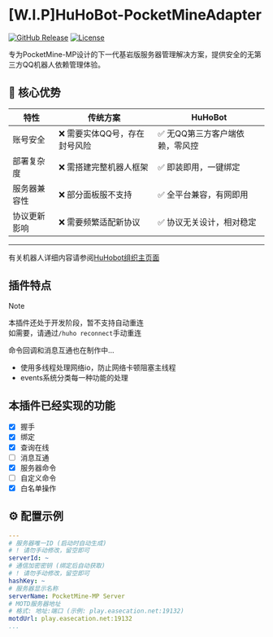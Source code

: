 # [W.I.P]HuHoBot-PocketMineAdapter
[![GitHub Release](https://img.shields.io/github/v/release/Sunch233/HuHoBot-PocketMineAdapter?style=for-the-badge)](https://github.com/Sunch233/HuHoBot-PocketMineAdapter/releases)
[![License](https://img.shields.io/github/license/Sunch233/HuHoBot-PocketMineAdapter?style=for-the-badge)](https://github.com/Sunch233/HuHoBot-PocketMineAdapter/blob/main/LICENSE)

专为PocketMine-MP设计的下一代基岩版服务器管理解决方案，提供安全的无第三方QQ机器人依赖管理体验。

## 🌟 核心优势

| 特性     | 传统方案             | HuHoBot           |
|--------|------------------|-------------------|
| 账号安全   | ❌ 需要实体QQ号，存在封号风险 | ✅ 无QQ第三方客户端依赖，零风控 |
| 部署复杂度  | ❌ 需搭建完整机器人框架     | ✅ 即装即用，一键绑定       |
| 服务器兼容性 | ❌ 部分面板服不支持       | ✅ 全平台兼容，有网即用      |
| 协议更新影响 | ❌ 需要频繁适配新协议      | ✅ 协议无关设计，相对稳定     |
****
有关机器人详细内容请参阅[HuHobot组织主页面](https://github.com/HuHoBot/)

## 插件特点
> [!NOTE]  
> 本插件还处于开发阶段，暂不支持自动重连<br>
> 如需要，请通过`/huho reconnect`手动重连
> 
> 命令回调和消息互通也在制作中...
> 
- 使用多线程处理网络io，防止网络卡顿阻塞主线程
- events系统分类每一种功能的处理

## 本插件已经实现的功能
- [x] 握手
- [x] 绑定
- [x] 查询在线
- [ ] 消息互通
- [x] 服务器命令
- [ ] 自定义命令
- [x] 白名单操作

## ⚙️ 配置示例

```yaml
---
# 服务器唯一ID (启动时自动生成)
# ! 请勿手动修改，留空即可
serverId: ~
# 通信加密密钥 (绑定后自动获取)
# ! 请勿手动修改，留空即可
hashKey: ~
# 服务器显示名称
serverName: PocketMine-MP Server
# MOTD服务器地址
# 格式: 地址:端口 (示例: play.easecation.net:19132)
motdUrl: play.easecation.net:19132
...

```
